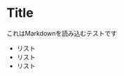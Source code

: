 # Title

これはMarkdownを読み込むテストです

- リスト
- リスト
- リスト

<script>
  console.log("markdown内に記述されたJavaScriptです。")
</script>